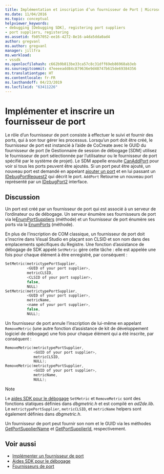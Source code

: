 ```yaml
---
title: Implémentation et inscription d’un fournisseur de Port | Microsoft Docs
ms.date: 11/04/2016
ms.topic: conceptual
helpviewer_keywords:
- debugging [Debugging SDK], registering port suppliers
- port suppliers, registering
ms.assetid: fb057052-ee16-4272-8e16-a4da5dda0ad4
author: gregvanl
ms.author: gregvanl
manager: jillfra
ms.workload:
- vssdk
ms.openlocfilehash: c662b9b813be33ca57c8c31dff69eb86968ab3eb
ms.sourcegitcommit: 47eeeeadd84c879636e9d48747b615de69384356
ms.translationtype: HT
ms.contentlocale: fr-FR
ms.lasthandoff: 04/23/2019
ms.locfileid: "63411226"
---
```

# <a name="implement-and-register-a-port-supplier"></a>Implémenter et inscrire un fournisseur de port
Le rôle d’un fournisseur de port consiste à effectuer le suivi et fournir des ports, qui à son tour gérer les processus. Lorsqu’un port doit être créé, le fournisseur de port est instancié à l’aide de CoCreate avec le GUID du fournisseur de port (le Gestionnaire de session de débogage [SDM] utilisez le fournisseur de port sélectionnée par l’utilisateur ou le fournisseur de port spécifié par le système de projet). Le SDM appelle ensuite [CanAddPort](../../extensibility/debugger/reference/idebugportsupplier2-canaddport.md) pour voir si tous les ports peuvent être ajoutés. Si un port peut être ajouté, un nouveau port est demandé en appelant [ajouter un port](../../extensibility/debugger/reference/idebugportsupplier2-addport.md) et en lui passant un [IDebugPortRequest2](../../extensibility/debugger/reference/idebugportrequest2.md) qui décrit le port. `AddPort` Retourne un nouveau port représenté par un [IDebugPort2](../../extensibility/debugger/reference/idebugport2.md) interface.

## <a name="discussion"></a>Discussion
 Un port est créé par un fournisseur de port qui est associé à un serveur de l’ordinateur ou de débogage. Un serveur énumère ses fournisseurs de port via le[EnumPortSuppliers](../../extensibility/debugger/reference/idebugcoreserver2-enumportsuppliers.md) (méthode) et un fournisseur de port énumère ses ports via la [EnumPorts](../../extensibility/debugger/reference/idebugportsupplier2-enumports.md) (méthode).

 En plus de l’inscription de COM classique, un fournisseur de port doit s’inscrire dans Visual Studio en plaçant son CLSID et son nom dans des emplacements spécifiques du Registre. Une fonction d’assistance de débogage de SDK appelé `SetMetric` gère cette tâche : elle est appelée une fois pour chaque élément à être enregistré, par conséquent :

```cpp
SetMetric(metrictypePortSupplier,
          <GUID of your port supplier>,
          metricCLSID,
          <CLSID of your port supplier>,
          false,
          NULL)
SetMetric(metrictypePortSupplier,
          <GUID of your port supplier>,
          metricName,
          <name of your port supplier>,
          false,
          NULL);
```

 Un fournisseur de port annule l’inscription de lui-même en appelant `RemoveMetric` (une autre fonction d’assistance de kit de développement logiciel de débogage) une fois pour chaque élément qui a été inscrite, par conséquent :

```cpp
RemoveMetric(metrictypePortSupplier,
             <GUID of your port supplier>,
             metricCLSID,
             NULL);
RemoveMetric(metrictypePortSupplier,
             <GUID of your port supplier>,
             metricName,
             NULL);
```

> [!NOTE]
> Le [aides SDK pour le débogage](../../extensibility/debugger/reference/sdk-helpers-for-debugging.md) `SetMetric` et `RemoveMetric` sont des fonctions statiques définies dans *dbgmetric.h* et est compilé en *ad2de.lib*. Le `metrictypePortSupplier`, `metricCLSID`, et `metricName` helpers sont également définies dans *dbgmetric.h*.

 Un fournisseur de port peut fournir son nom et le GUID via les méthodes [GetPortSupplierName](../../extensibility/debugger/reference/idebugportsupplier2-getportsuppliername.md) et [GetPortSupplierId](../../extensibility/debugger/reference/idebugportsupplier2-getportsupplierid.md), respectivement.

## <a name="see-also"></a>Voir aussi
- [Implémenter un fournisseur de port](../../extensibility/debugger/implementing-a-port-supplier.md)
- [Aides SDK pour le débogage](../../extensibility/debugger/reference/sdk-helpers-for-debugging.md)
- [Fournisseurs de port](../../extensibility/debugger/port-suppliers.md)